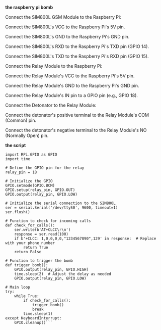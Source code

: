 **the raspberry pi bomb**


Connect the SIM800L GSM Module to the Raspberry Pi:

Connect the SIM800L's VCC to the Raspberry Pi's 5V pin.

Connect the SIM800L's GND to the Raspberry Pi's GND pin.

Connect the SIM800L's RXD to the Raspberry Pi's TXD pin (GPIO 14).

Connect the SIM800L's TXD to the Raspberry Pi's RXD pin (GPIO 15).

Connect the Relay Module to the Raspberry Pi:

Connect the Relay Module's VCC to the Raspberry Pi's 5V pin.

Connect the Relay Module's GND to the Raspberry Pi's GND pin.

Connect the Relay Module's IN pin to a GPIO pin (e.g., GPIO 18).

Connect the Detonator to the Relay Module:

Connect the detonator's positive terminal to the Relay Module's COM (Common) pin.

Connect the detonator's negative terminal to the Relay Module's NO (Normally Open) pin.

**the script**

```import serial
import RPi.GPIO as GPIO
import time

# Define the GPIO pin for the relay
relay_pin = 18

# Initialize the GPIO
GPIO.setmode(GPIO.BCM)
GPIO.setup(relay_pin, GPIO.OUT)
GPIO.output(relay_pin, GPIO.LOW)

# Initialize the serial connection to the SIM800L
ser = serial.Serial('/dev/ttyS0', 9600, timeout=1)
ser.flush()

# Function to check for incoming calls
def check_for_calls():
    ser.write(b'AT+CLCC\r\n')
    response = ser.read(100)
    if b'+CLCC: 1,0,0,0,0,"1234567890",129' in response:  # Replace with your phone number
        return True
    return False

# Function to trigger the bomb
def trigger_bomb():
    GPIO.output(relay_pin, GPIO.HIGH)
    time.sleep(2)  # Adjust the delay as needed
    GPIO.output(relay_pin, GPIO.LOW)

# Main loop
try:
    while True:
        if check_for_calls():
            trigger_bomb()
            break
        time.sleep(1)
except KeyboardInterrupt:
    GPIO.cleanup()```

